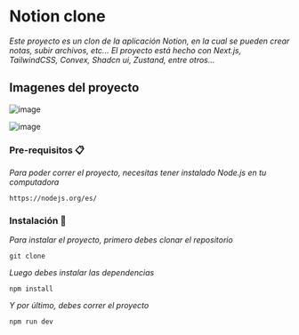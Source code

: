# Notion clone

_Este proyecto es un clon de la aplicación Notion, en la cual se pueden crear notas, subir archivos, etc..._
_El proyecto está hecho con Next.js, TailwindCSS, Convex, Shadcn ui, Zustand, entre otros..._

## Imagenes del proyecto

![image](https://github.com/ospinajohn/notion-clone/assets/93017179/4f8fdb2b-bda6-493a-9897-5924d089ea29)


![image](https://github.com/ospinajohn/notion-clone/assets/93017179/dfc9340a-3945-4fa7-901d-12ee386673cb)

### Pre-requisitos 📋

_Para poder correr el proyecto, necesitas tener instalado Node.js en tu computadora_

```
https://nodejs.org/es/
```

### Instalación 🔧

_Para instalar el proyecto, primero debes clonar el repositorio_

```
git clone
```

_Luego debes instalar las dependencias_

```
npm install
```

_Y por último, debes correr el proyecto_

```
npm run dev
```

